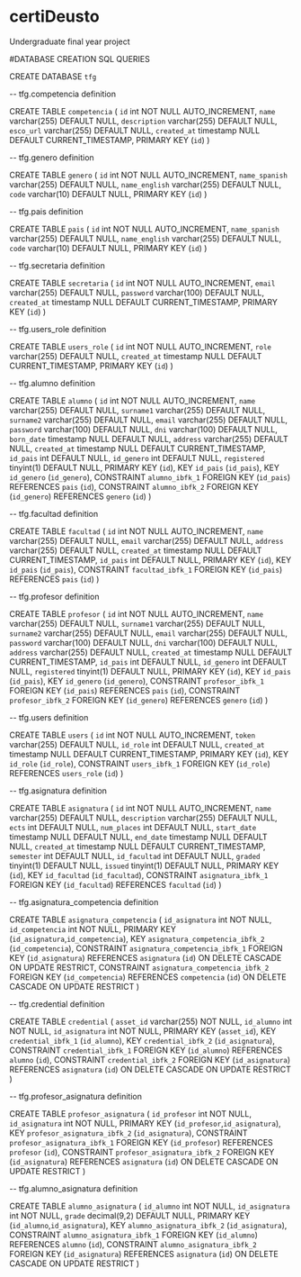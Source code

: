 # certiDeusto
Undergraduate final year project


#DATABASE CREATION SQL QUERIES

CREATE DATABASE `tfg` 

-- tfg.competencia definition

CREATE TABLE `competencia` (
  `id` int NOT NULL AUTO_INCREMENT,
  `name` varchar(255) DEFAULT NULL,
  `description` varchar(255) DEFAULT NULL,
  `esco_url` varchar(255) DEFAULT NULL,
  `created_at` timestamp NULL DEFAULT CURRENT_TIMESTAMP,
  PRIMARY KEY (`id`)
) 


-- tfg.genero definition

CREATE TABLE `genero` (
  `id` int NOT NULL AUTO_INCREMENT,
  `name_spanish` varchar(255) DEFAULT NULL,
  `name_english` varchar(255) DEFAULT NULL,
  `code` varchar(10) DEFAULT NULL,
  PRIMARY KEY (`id`)
) 


-- tfg.pais definition

CREATE TABLE `pais` (
  `id` int NOT NULL AUTO_INCREMENT,
  `name_spanish` varchar(255) DEFAULT NULL,
  `name_english` varchar(255) DEFAULT NULL,
  `code` varchar(10) DEFAULT NULL,
  PRIMARY KEY (`id`)
) 

-- tfg.secretaria definition

CREATE TABLE `secretaria` (
  `id` int NOT NULL AUTO_INCREMENT,
  `email` varchar(255) DEFAULT NULL,
  `password` varchar(100) DEFAULT NULL,
  `created_at` timestamp NULL DEFAULT CURRENT_TIMESTAMP,
  PRIMARY KEY (`id`)
) 

-- tfg.users_role definition

CREATE TABLE `users_role` (
  `id` int NOT NULL AUTO_INCREMENT,
  `role` varchar(255) DEFAULT NULL,
  `created_at` timestamp NULL DEFAULT CURRENT_TIMESTAMP,
  PRIMARY KEY (`id`)
) 

-- tfg.alumno definition

CREATE TABLE `alumno` (
  `id` int NOT NULL AUTO_INCREMENT,
  `name` varchar(255) DEFAULT NULL,
  `surname1` varchar(255) DEFAULT NULL,
  `surname2` varchar(255) DEFAULT NULL,
  `email` varchar(255) DEFAULT NULL,
  `password` varchar(100) DEFAULT NULL,
  `dni` varchar(100) DEFAULT NULL,
  `born_date` timestamp NULL DEFAULT NULL,
  `address` varchar(255) DEFAULT NULL,
  `created_at` timestamp NULL DEFAULT CURRENT_TIMESTAMP,
  `id_pais` int DEFAULT NULL,
  `id_genero` int DEFAULT NULL,
  `registered` tinyint(1) DEFAULT NULL,
  PRIMARY KEY (`id`),
  KEY `id_pais` (`id_pais`),
  KEY `id_genero` (`id_genero`),
  CONSTRAINT `alumno_ibfk_1` FOREIGN KEY (`id_pais`) REFERENCES `pais` (`id`),
  CONSTRAINT `alumno_ibfk_2` FOREIGN KEY (`id_genero`) REFERENCES `genero` (`id`)
) 


-- tfg.facultad definition

CREATE TABLE `facultad` (
  `id` int NOT NULL AUTO_INCREMENT,
  `name` varchar(255) DEFAULT NULL,
  `email` varchar(255) DEFAULT NULL,
  `address` varchar(255) DEFAULT NULL,
  `created_at` timestamp NULL DEFAULT CURRENT_TIMESTAMP,
  `id_pais` int DEFAULT NULL,
  PRIMARY KEY (`id`),
  KEY `id_pais` (`id_pais`),
  CONSTRAINT `facultad_ibfk_1` FOREIGN KEY (`id_pais`) REFERENCES `pais` (`id`)
)


-- tfg.profesor definition

CREATE TABLE `profesor` (
  `id` int NOT NULL AUTO_INCREMENT,
  `name` varchar(255) DEFAULT NULL,
  `surname1` varchar(255) DEFAULT NULL,
  `surname2` varchar(255) DEFAULT NULL,
  `email` varchar(255) DEFAULT NULL,
  `password` varchar(100) DEFAULT NULL,
  `dni` varchar(100) DEFAULT NULL,
  `address` varchar(255) DEFAULT NULL,
  `created_at` timestamp NULL DEFAULT CURRENT_TIMESTAMP,
  `id_pais` int DEFAULT NULL,
  `id_genero` int DEFAULT NULL,
  `registered` tinyint(1) DEFAULT NULL,
  PRIMARY KEY (`id`),
  KEY `id_pais` (`id_pais`),
  KEY `id_genero` (`id_genero`),
  CONSTRAINT `profesor_ibfk_1` FOREIGN KEY (`id_pais`) REFERENCES `pais` (`id`),
  CONSTRAINT `profesor_ibfk_2` FOREIGN KEY (`id_genero`) REFERENCES `genero` (`id`)
) 


-- tfg.users definition

CREATE TABLE `users` (
  `id` int NOT NULL AUTO_INCREMENT,
  `token` varchar(255) DEFAULT NULL,
  `id_role` int DEFAULT NULL,
  `created_at` timestamp NULL DEFAULT CURRENT_TIMESTAMP,
  PRIMARY KEY (`id`),
  KEY `id_role` (`id_role`),
  CONSTRAINT `users_ibfk_1` FOREIGN KEY (`id_role`) REFERENCES `users_role` (`id`)
) 


-- tfg.asignatura definition

CREATE TABLE `asignatura` (
  `id` int NOT NULL AUTO_INCREMENT,
  `name` varchar(255) DEFAULT NULL,
  `description` varchar(255) DEFAULT NULL,
  `ects` int DEFAULT NULL,
  `num_places` int DEFAULT NULL,
  `start_date` timestamp NULL DEFAULT NULL,
  `end_date` timestamp NULL DEFAULT NULL,
  `created_at` timestamp NULL DEFAULT CURRENT_TIMESTAMP,
  `semester` int DEFAULT NULL,
  `id_facultad` int DEFAULT NULL,
  `graded` tinyint(1) DEFAULT NULL,
  `issued` tinyint(1) DEFAULT NULL,
  PRIMARY KEY (`id`),
  KEY `id_facultad` (`id_facultad`),
  CONSTRAINT `asignatura_ibfk_1` FOREIGN KEY (`id_facultad`) REFERENCES `facultad` (`id`)
) 


-- tfg.asignatura_competencia definition

CREATE TABLE `asignatura_competencia` (
  `id_asignatura` int NOT NULL,
  `id_competencia` int NOT NULL,
  PRIMARY KEY (`id_asignatura`,`id_competencia`),
  KEY `asignatura_competencia_ibfk_2` (`id_competencia`),
  CONSTRAINT `asignatura_competencia_ibfk_1` FOREIGN KEY (`id_asignatura`) REFERENCES `asignatura` (`id`) ON DELETE CASCADE ON UPDATE RESTRICT,
  CONSTRAINT `asignatura_competencia_ibfk_2` FOREIGN KEY (`id_competencia`) REFERENCES `competencia` (`id`) ON DELETE CASCADE ON UPDATE RESTRICT
) 

-- tfg.credential definition

CREATE TABLE `credential` (
  `asset_id` varchar(255) NOT NULL,
  `id_alumno` int NOT NULL,
  `id_asignatura` int NOT NULL,
  PRIMARY KEY (`asset_id`),
  KEY `credential_ibfk_1` (`id_alumno`),
  KEY `credential_ibfk_2` (`id_asignatura`),
  CONSTRAINT `credential_ibfk_1` FOREIGN KEY (`id_alumno`) REFERENCES `alumno` (`id`),
  CONSTRAINT `credential_ibfk_2` FOREIGN KEY (`id_asignatura`) REFERENCES `asignatura` (`id`) ON DELETE CASCADE ON UPDATE RESTRICT
) 


-- tfg.profesor_asignatura definition

CREATE TABLE `profesor_asignatura` (
  `id_profesor` int NOT NULL,
  `id_asignatura` int NOT NULL,
  PRIMARY KEY (`id_profesor`,`id_asignatura`),
  KEY `profesor_asignatura_ibfk_2` (`id_asignatura`),
  CONSTRAINT `profesor_asignatura_ibfk_1` FOREIGN KEY (`id_profesor`) REFERENCES `profesor` (`id`),
  CONSTRAINT `profesor_asignatura_ibfk_2` FOREIGN KEY (`id_asignatura`) REFERENCES `asignatura` (`id`) ON DELETE CASCADE ON UPDATE RESTRICT
) 

-- tfg.alumno_asignatura definition

CREATE TABLE `alumno_asignatura` (
  `id_alumno` int NOT NULL,
  `id_asignatura` int NOT NULL,
  `grade` decimal(9,2) DEFAULT NULL,
  PRIMARY KEY (`id_alumno`,`id_asignatura`),
  KEY `alumno_asignatura_ibfk_2` (`id_asignatura`),
  CONSTRAINT `alumno_asignatura_ibfk_1` FOREIGN KEY (`id_alumno`) REFERENCES `alumno` (`id`),
  CONSTRAINT `alumno_asignatura_ibfk_2` FOREIGN KEY (`id_asignatura`) REFERENCES `asignatura` (`id`) ON DELETE CASCADE ON UPDATE RESTRICT
) 
